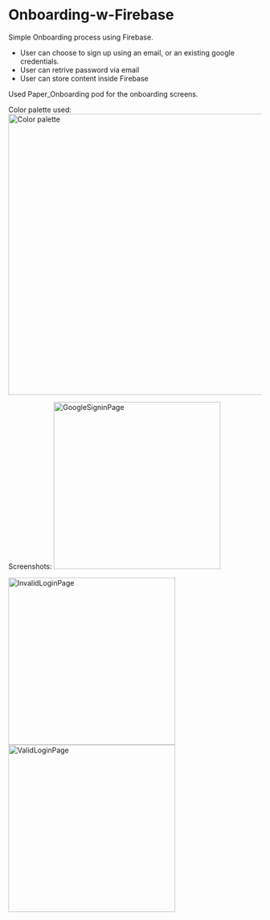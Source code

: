# Onboarding-w-Firebase

Simple Onboarding process using Firebase. 
- User can choose to sign up using an email, or an existing google credentials. 
- User can retrive password via email
- User can store content inside Firebase

Used Paper_Onboarding pod for the onboarding screens. 

Color palette used: 
<img width="558" alt="Color palette" src="https://user-images.githubusercontent.com/64371072/100051418-b5b64180-2dd0-11eb-91ec-cc24765b0d27.png">

Screenshots: 
<img width="332" alt="GoogleSigninPage" src="https://user-images.githubusercontent.com/64371072/100052081-0b3f1e00-2dd2-11eb-8736-2ac5755016b9.png">

<img width="332" alt="InvalidLoginPage" src="https://user-images.githubusercontent.com/64371072/100052085-0da17800-2dd2-11eb-8613-e1a4a2d1cdc1.png">

<img width="332" alt="ValidLoginPage" src="https://user-images.githubusercontent.com/64371072/100052086-0f6b3b80-2dd2-11eb-9155-8ffaafb4d511.png">
